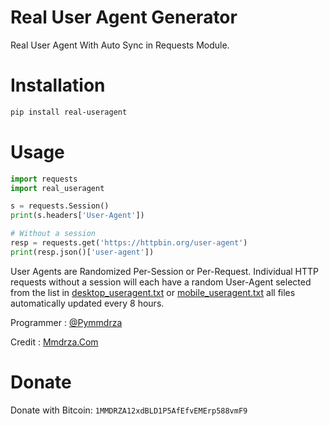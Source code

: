 # Real User Agent Generator


Real User Agent With Auto Sync in Requests Module.


# Installation

```bash
pip install real-useragent
```

# Usage

```python
import requests
import real_useragent

s = requests.Session()
print(s.headers['User-Agent'])

# Without a session
resp = requests.get('https://httpbin.org/user-agent')
print(resp.json()['user-agent'])
```

User Agents are Randomized Per-Session or Per-Request. Individual HTTP requests without a session will each have a random User-Agent selected from the list in [desktop_useragent.txt](https://github.com/UserAgenter/real-useragent/blob/main/real-useragent/desktop_useragent.txt) or [mobile_useragent.txt](https://github.com/UserAgenter/real-useragent/blob/main/real-useragent/mobile_useragent.txt) all files automatically updated every 8 hours.


Programmer : [@Pymmdrza](https://github.com/Pymmdrza)

Credit : [Mmdrza.Com](https://mmdrza.com)

# Donate

Donate with Bitcoin: `1MMDRZA12xdBLD1P5AfEfvEMErp588vmF9`
